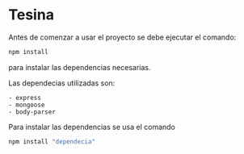 # Tesina

Antes de comenzar a usar el proyecto se debe ejecutar el comando:
```sh
npm install
```
para instalar las dependencias necesarias.

Las dependecias utilizadas son:

    - express
    - mongoose
    - body-parser

Para instalar las dependencias se usa el comando
```sh
npm install "dependecia"
```